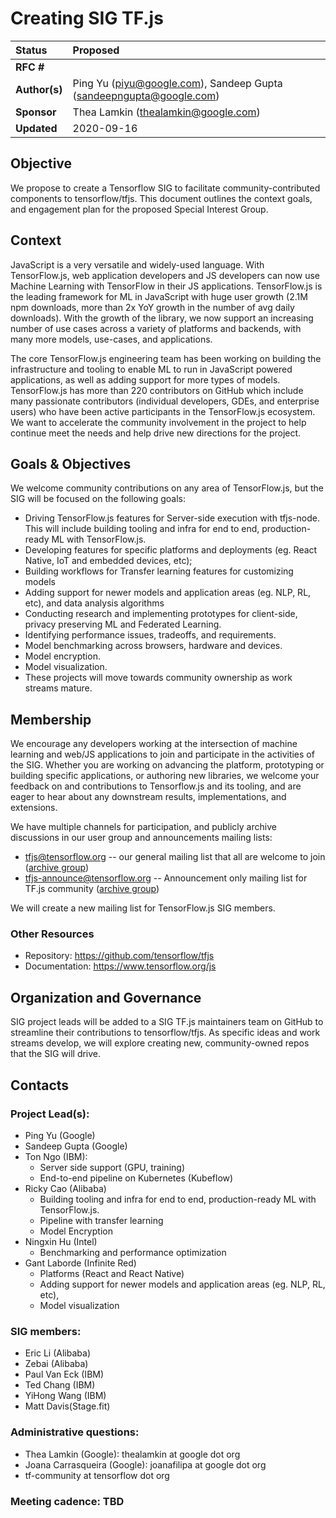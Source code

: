# Creating SIG TF.js

| Status        | Proposed      |
:-------------- |:---------------------------------------------------- |
| **RFC #**     |
| **Author(s)** | Ping Yu (piyu@google.com), Sandeep Gupta (sandeepngupta@google.com) |
| **Sponsor**   | Thea Lamkin (thealamkin@google.com)                  |
| **Updated**   | 2020-09-16                                           |

## Objective

We propose to create a Tensorflow SIG to facilitate community-contributed components
to tensorflow/tfjs. This document outlines the context goals, and engagement plan for
the proposed Special Interest Group.

## Context

JavaScript is a very versatile and widely-used language. With TensorFlow.js, web application
developers and JS developers can now use Machine Learning with TensorFlow in their JS
applications. TensorFlow.js is the leading framework for ML in JavaScript with huge user growth
(2.1M npm downloads, more than 2x YoY growth in the number of avg daily downloads). With the
growth of the library, we now support an increasing number of use cases across a variety of
platforms and backends, with many more models, use-cases, and applications.

The core TensorFlow.js engineering team has been working on building the infrastructure and
tooling to enable ML to run in JavaScript powered applications, as well as adding support for
more types of models. TensorFlow.js has more than 220 contributors on GitHub which include many
passionate contributors (individual developers, GDEs, and enterprise users) who have been active
participants in the TensorFlow.js ecosystem. We want to accelerate the community involvement in
the project to help continue meet the needs and help drive new directions for the project.

## Goals & Objectives

We welcome community contributions on any area of TensorFlow.js, but the SIG will be focused on
the following goals:
- Driving TensorFlow.js features for Server-side execution with tfjs-node. This will include
building tooling and infra for end to end, production-ready ML with TensorFlow.js.
- Developing features for specific platforms and deployments (eg. React Native, IoT and embedded
devices, etc);
- Building workflows for Transfer learning features for customizing models
- Adding support for newer models and application areas (eg. NLP, RL, etc), and data analysis
algorithms
- Conducting research and implementing prototypes for client-side, privacy preserving ML and
Federated Learning.
- Identifying performance issues, tradeoffs, and requirements.
- Model benchmarking across browsers, hardware and devices.
- Model encryption.
- Model visualization.
- These projects will move towards community ownership as work streams mature.


## Membership

We encourage any developers working at the intersection of machine learning and web/JS
applications to join and participate in the activities of the SIG. Whether you are working on
advancing the platform, prototyping or building specific applications, or authoring new libraries,
we welcome your feedback on and contributions to Tensorflow.js and its tooling, and are eager to hear
about any downstream results, implementations, and extensions.

We have multiple channels for participation, and publicly archive discussions in our user group and
announcements mailing lists:
- tfjs@tensorflow.org -- our general mailing list that all are welcome to join ([archive group](https://groups.google.com/a/tensorflow.org/g/tfjs))
- tfjs-announce@tensorflow.org -- Announcement only mailing list for TF.js community ([archive group](https://groups.google.com/a/tensorflow.org/g/tfjs-announce))

We will create a new mailing list for TensorFlow.js SIG members.

### Other Resources
- Repository: https://github.com/tensorflow/tfjs
- Documentation: https://www.tensorflow.org/js

## Organization and Governance
SIG project leads will be added to a SIG TF.js maintainers team on GitHub to streamline their
contributions to tensorflow/tfjs. As specific ideas and work streams develop, we will explore creating
new, community-owned repos that the SIG will drive.

## Contacts
### Project Lead(s):
- Ping Yu (Google)
- Sandeep Gupta (Google)
- Ton Ngo (IBM):
  - Server side support (GPU, training)
  - End-to-end pipeline on Kubernetes (Kubeflow)
- Ricky Cao (Alibaba)
  - Building tooling and infra for end to end, production-ready ML with TensorFlow.js.
  - Pipeline with transfer learning
  - Model Encryption
- Ningxin Hu (Intel)
  - Benchmarking and performance optimization
- Gant Laborde (Infinite Red)
  - Platforms (React and React Native)
  - Adding support for newer models and application areas (eg. NLP, RL, etc),
  - Model visualization

### SIG members:
- Eric Li (Alibaba)
- Zebai (Alibaba)
- Paul Van Eck (IBM)
- Ted Chang (IBM)
- YiHong Wang (IBM)
- Matt Davis(Stage.fit)

### Administrative questions:
- Thea Lamkin (Google): thealamkin at google dot org
- Joana Carrasqueira (Google): joanafilipa at google dot org
- tf-community at tensorflow dot org

### Meeting cadence: TBD
